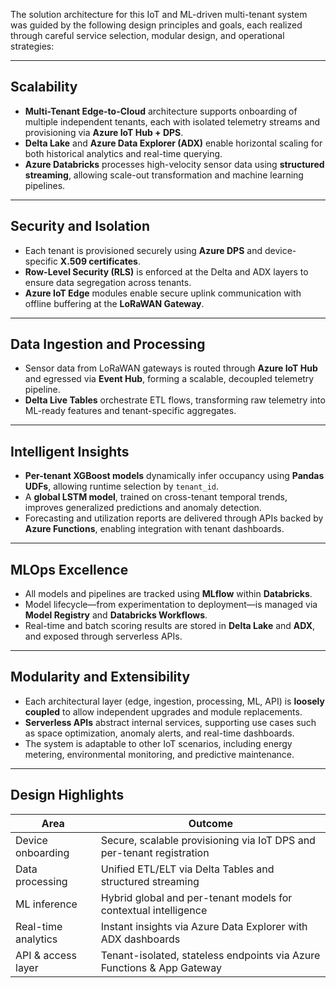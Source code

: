 The solution architecture for this IoT and ML-driven multi-tenant system was guided by the following design principles and goals, each realized through careful service selection, modular design, and operational strategies:

---

## **Scalability**

- **Multi-Tenant Edge-to-Cloud** architecture supports onboarding of multiple independent tenants, each with isolated telemetry streams and provisioning via **Azure IoT Hub + DPS**.
- **Delta Lake** and **Azure Data Explorer (ADX)** enable horizontal scaling for both historical analytics and real-time querying.
- **Azure Databricks** processes high-velocity sensor data using **structured streaming**, allowing scale-out transformation and machine learning pipelines.

---

## **Security and Isolation**

- Each tenant is provisioned securely using **Azure DPS** and device-specific **X.509 certificates**.
- **Row-Level Security (RLS)** is enforced at the Delta and ADX layers to ensure data segregation across tenants.
- **Azure IoT Edge** modules enable secure uplink communication with offline buffering at the **LoRaWAN Gateway**.

---

## **Data Ingestion and Processing**

- Sensor data from LoRaWAN gateways is routed through **Azure IoT Hub** and egressed via **Event Hub**, forming a scalable, decoupled telemetry pipeline.
- **Delta Live Tables** orchestrate ETL flows, transforming raw telemetry into ML-ready features and tenant-specific aggregates.

---

## **Intelligent Insights**

- **Per-tenant XGBoost models** dynamically infer occupancy using **Pandas UDFs**, allowing runtime selection by `tenant_id`.
- A **global LSTM model**, trained on cross-tenant temporal trends, improves generalized predictions and anomaly detection.
- Forecasting and utilization reports are delivered through APIs backed by **Azure Functions**, enabling integration with tenant dashboards.

---

## **MLOps Excellence**

- All models and pipelines are tracked using **MLflow** within **Databricks**.
- Model lifecycle—from experimentation to deployment—is managed via **Model Registry** and **Databricks Workflows**.
- Real-time and batch scoring results are stored in **Delta Lake** and **ADX**, and exposed through serverless APIs.

---

## **Modularity and Extensibility**

- Each architectural layer (edge, ingestion, processing, ML, API) is **loosely coupled** to allow independent upgrades and module replacements.
- **Serverless APIs** abstract internal services, supporting use cases such as space optimization, anomaly alerts, and real-time dashboards.
- The system is adaptable to other IoT scenarios, including energy metering, environmental monitoring, and predictive maintenance.

---

## **Design Highlights**

| Area                      | Outcome                                                                 |
|---------------------------|-------------------------------------------------------------------------|
| Device onboarding         | Secure, scalable provisioning via IoT DPS and per-tenant registration   |
| Data processing           | Unified ETL/ELT via Delta Tables and structured streaming               |
| ML inference              | Hybrid global and per-tenant models for contextual intelligence         |
| Real-time analytics       | Instant insights via Azure Data Explorer with ADX dashboards            |
| API & access layer        | Tenant-isolated, stateless endpoints via Azure Functions & App Gateway  |
